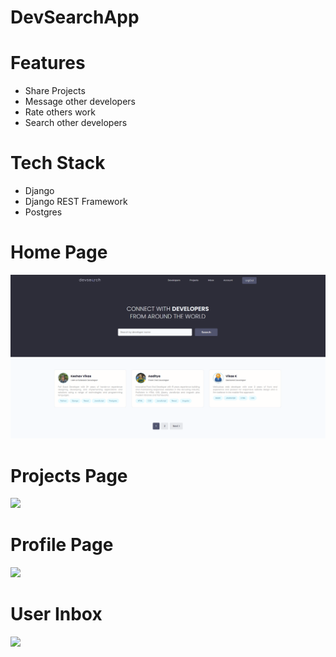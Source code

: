 # DevSearchApp
# Features
* Share Projects
* Message other developers
* Rate others work
* Search other developers


# Tech Stack
* Django
* Django REST Framework
* Postgres

# Home Page
<img src="./ProjectImg/mainpage.PNG">  


# Projects Page
<img src="./resources/images/DevSearch Projects.jpg">  

# Profile Page
<img src="./resources/images/Devsearch Profile.jpg">  

# User Inbox
<img src="./resources/images/Devsearch Inbox.jpg">  

